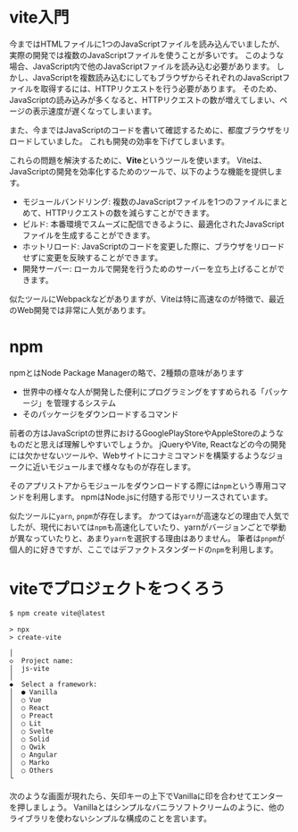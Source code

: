 # vite入門

今まではHTMLファイルに1つのJavaScriptファイルを読み込んでいましたが、実際の開発では複数のJavaScriptファイルを使うことが多いです。
このような場合、JavaScript内で他のJavaScriptファイルを読み込む必要があります。 
しかし、JavaScriptを複数読み込むにしてもブラウザからそれぞれのJavaScriptファイルを取得するには、HTTPリクエストを行う必要があります。
そのため、JavaScriptの読み込みが多くなると、HTTPリクエストの数が増えてしまい、ページの表示速度が遅くなってしまいます。

また、今まではJavaScriptのコードを書いて確認するために、都度ブラウザをリロードしていました。
これも開発の効率を下げてしまいます。

これらの問題を解決するために、**Vite**というツールを使います。
Viteは、JavaScriptの開発を効率化するためのツールで、以下のような機能を提供します。

- モジュールバンドリング: 複数のJavaScriptファイルを1つのファイルにまとめて、HTTPリクエストの数を減らすことができます。
- ビルド: 本番環境でスムーズに配信できるように、最適化されたJavaScriptファイルを生成することができます。
- ホットリロード: JavaScriptのコードを変更した際に、ブラウザをリロードせずに変更を反映することができます。
- 開発サーバー: ローカルで開発を行うためのサーバーを立ち上げることができます。

似たツールにWebpackなどがありますが、Viteは特に高速なのが特徴で、最近のWeb開発では非常に人気があります。

# npm

npmとはNode Package Managerの略で、2種類の意味があります

- 世界中の様々な人が開発した便利にプログラミングをすすめられる「パッケージ」を管理するシステム
- そのパッケージをダウンロードするコマンド

前者の方はJavaScriptの世界におけるGooglePlayStoreやAppleStoreのようなものだと思えば理解しやすいでしょうか。
jQueryやVite, Reactなどの今の開発には欠かせないツールや、Webサイトにコナミコマンドを構築するようなジョークに近いモジュールまで様々なものが存在します。

そのアプリストアからモジュールをダウンロードする際には`npm`という専用コマンドを利用します。
npmはNode.jsに付随する形でリリースされています。

似たツールに`yarn`, `pnpm`が存在します。
かつては`yarn`が高速などの理由で人気でしたが、現代においては`npm`も高速化していたり、yarnがバージョンごとで挙動が異なっていたりと、あまり`yarn`を選択する理由はありません。
筆者は`pnpm`が個人的に好きですが、ここではデファクトスタンダードの`npm`を利用します。


# viteでプロジェクトをつくろう

```bash
$ npm create vite@latest
```


```
> npx
> create-vite

│
◇  Project name:
│  js-vite
│
◆  Select a framework:
│  ● Vanilla
│  ○ Vue
│  ○ React
│  ○ Preact
│  ○ Lit
│  ○ Svelte
│  ○ Solid
│  ○ Qwik
│  ○ Angular
│  ○ Marko
│  ○ Others
└
```

次のような画面が現れたら、矢印キーの上下でVanillaに印を合わせてエンターを押しましょう。
Vanillaとはシンプルなバニラソフトクリームのように、他のライブラリを使わないシンプルな構成のことを言います。
